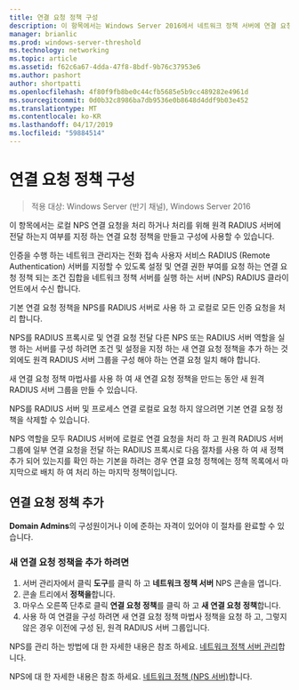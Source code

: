 ```yaml
---
title: 연결 요청 정책 구성
description: 이 항목에서는 Windows Server 2016에서 네트워크 정책 서버에 연결 요청 정책 구성 하는 방법을 설명 합니다.
manager: brianlic
ms.prod: windows-server-threshold
ms.technology: networking
ms.topic: article
ms.assetid: f62c6a67-4dda-47f8-8bdf-9b76c37953e6
ms.author: pashort
author: shortpatti
ms.openlocfilehash: 4f80f9fb8be0c44cfb5685e5b9cc489282e4961d
ms.sourcegitcommit: 0d0b32c8986ba7db9536e0b8648d4ddf9b03e452
ms.translationtype: MT
ms.contentlocale: ko-KR
ms.lasthandoff: 04/17/2019
ms.locfileid: "59884514"
---
```

# <a name="configure-connection-request-policies"></a>연결 요청 정책 구성

>적용 대상: Windows Server (반기 채널), Windows Server 2016

이 항목에서는 로컬 NPS 연결 요청을 처리 하거나 처리를 위해 원격 RADIUS 서버에 전달 하는지 여부를 지정 하는 연결 요청 정책을 만들고 구성에 사용할 수 있습니다.

인증을 수행 하는 네트워크 관리자는 전화 접속 사용자 서비스 RADIUS (Remote Authentication) 서버를 지정할 수 있도록 설정 및 연결 권한 부여를 요청 하는 연결 요청 정책 되는 조건 집합을 네트워크 정책 서버를 실행 하는 서버 \(NPS\) RADIUS 클라이언트에서 수신 합니다.

기본 연결 요청 정책을 NPS를 RADIUS 서버로 사용 하 고 로컬로 모든 인증 요청을 처리 합니다.

NPS를 RADIUS 프록시로 및 연결 요청 전달 다른 NPS 또는 RADIUS 서버 역할을 실행 하는 서버를 구성 하려면 조건 및 설정을 지정 하는 새 연결 요청 정책을 추가 하는 것 외에도 원격 RADIUS 서버 그룹을 구성 해야 하는 연결 요청 일치 해야 합니다.

새 연결 요청 정책 마법사를 사용 하 여 새 연결 요청 정책을 만드는 동안 새 원격 RADIUS 서버 그룹을 만들 수 있습니다.

NPS를 RADIUS 서버 및 프로세스 연결 로컬로 요청 하지 않으려면 기본 연결 요청 정책을 삭제할 수 있습니다.

NPS 역할을 모두 RADIUS 서버에 로컬로 연결 요청을 처리 하 고 원격 RADIUS 서버 그룹에 일부 연결 요청을 전달 하는 RADIUS 프록시로 다음 절차를 사용 하 여 새 정책 추가 되어 있는지를 확인 하는 기본을 하려는 경우 연결 요청 정책에는 정책 목록에서 마지막으로 배치 하 여 처리 하는 마지막 정책이입니다.

## <a name="add-a-connection-request-policy"></a>연결 요청 정책 추가

**Domain Admins**의 구성원이거나 이에 준하는 자격이 있어야 이 절차를 완료할 수 있습니다.

### <a name="to-add-a-new-connection-request-policy"></a>새 연결 요청 정책을 추가 하려면 

1. 서버 관리자에서 클릭 **도구**를 클릭 하 고 **네트워크 정책 서버** NPS 콘솔을 엽니다. 
2. 콘솔 트리에서 **정책을**합니다.
3. 마우스 오른쪽 단추로 클릭 **연결 요청 정책**를 클릭 하 고 **새 연결 요청 정책**합니다.
4. 사용 하 여 연결을 구성 하려면 새 연결 요청 정책 마법사 정책을 요청 하 고, 그렇지 않은 경우 이전에 구성 된, 원격 RADIUS 서버 그룹입니다.


NPS를 관리 하는 방법에 대 한 자세한 내용은 참조 하세요. [네트워크 정책 서버 관리](nps-manage-top.md)합니다.

NPS에 대 한 자세한 내용은 참조 하세요. [네트워크 정책 (NPS 서버)](nps-top.md)합니다.

